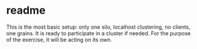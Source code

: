 # readme

This is the most basic setup: only one silo, localhost clustering, no clients, one grains. It is ready to participate in a cluster if needed. For the purpose of the exercise, it will be acting on its own.